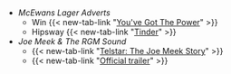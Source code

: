 #
- *McEwans Lager Adverts*
  - Win {{< new-tab-link "[You've Got The Power](https://www.youtube.com/watch?v=VFclpprR48c)" >}}
  - Hipsway {{< new-tab-link "[Tinder](https://www.youtube.com/watch?v=73g_-hyilY0)" >}}
- _Joe Meek & The RGM Sound_
    - {{< new-tab-link "[Telstar: The Joe Meek Story](https://www.imdb.com/title/tt1068669/)" >}}
    - {{< new-tab-link "[Official trailer](https://www.imdb.com/video/vi1703215641/)" >}}
